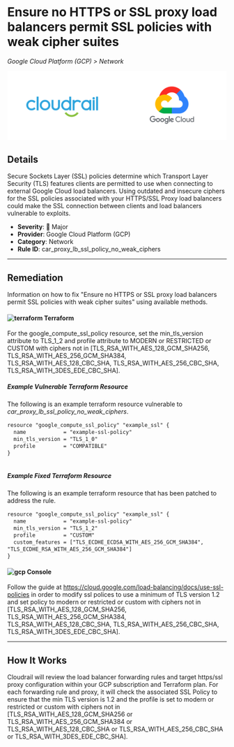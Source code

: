 # Ensure no HTTPS or SSL proxy load balancers permit SSL policies with weak cipher suites

*Google Cloud Platform (GCP) > Network*

![Cloudrail and Google Cloud Platform (GCP) logos](../images/cloudrail_gcp.png)

## Details
Secure Sockets Layer (SSL) policies determine which Transport Layer Security (TLS) features clients are permitted to use when connecting to external Google Cloud load balancers. Using outdated and insecure ciphers for the SSL policies associated with your HTTPS/SSL Proxy load balancers could make the SSL connection between clients and load balancers vulnerable to exploits.

- **Severity**: 🔴 Major
- **Provider**: Google Cloud Platform (GCP)
- **Category**: Network
- **Rule ID**: car_proxy_lb_ssl_policy_no_weak_ciphers

---

## Remediation
Information on how to fix "Ensure no HTTPS or SSL proxy load balancers permit SSL policies with weak cipher suites" using available methods.


####  <img src="../_media/emojis/terraform.png" alt="terraform" width="20"/>  Terraform
For the google_compute_ssl_policy resource, set the min_tls_version attribute to TLS_1_2 and profile attribute to MODERN or RESTRICTED or CUSTOM with ciphers not in [TLS_RSA_WITH_AES_128_GCM_SHA256, TLS_RSA_WITH_AES_256_GCM_SHA384, TLS_RSA_WITH_AES_128_CBC_SHA, TLS_RSA_WITH_AES_256_CBC_SHA, TLS_RSA_WITH_3DES_EDE_CBC_SHA].



##### Example Vulnerable Terraform Resource
The following is an example terraform resource vulnerable to *car_proxy_lb_ssl_policy_no_weak_ciphers*.
```hcl
resource "google_compute_ssl_policy" "example_ssl" {
  name            = "example-ssl-policy"
  min_tls_version = "TLS_1_0"
  profile         = "COMPATIBLE"
}


```



##### Example Fixed Terraform Resource
The following is an example terraform resource that has been patched to address the rule.
```hcl
resource "google_compute_ssl_policy" "example_ssl" {
  name            = "example-ssl-policy"
  min_tls_version = "TLS_1_2"
  profile         = "CUSTOM"
  custom_features = ["TLS_ECDHE_ECDSA_WITH_AES_256_GCM_SHA384", "TLS_ECDHE_RSA_WITH_AES_256_GCM_SHA384"]
}

```







####  <img src="../_media/emojis/gcp.png" alt="gcp" width="20"/> Console
Follow the guide at <https://cloud.google.com/load-balancing/docs/use-ssl-policies> in order to modify ssl polices to use a minimum of TLS version 1.2 and set policy to modern or restricted or custom with ciphers not in [TLS_RSA_WITH_AES_128_GCM_SHA256, TLS_RSA_WITH_AES_256_GCM_SHA384, TLS_RSA_WITH_AES_128_CBC_SHA, TLS_RSA_WITH_AES_256_CBC_SHA, TLS_RSA_WITH_3DES_EDE_CBC_SHA].




---

## How It Works
Cloudrail will review the load balancer forwarding rules and target https/ssl proxy configuration within your GCP subscription and Terraform plan. For each forwarding rule and proxy, it will check the associated SSL Policy to ensure that the min TLS version is 1.2 and the profile is set to modern or restricted or custom with ciphers not in [TLS_RSA_WITH_AES_128_GCM_SHA256 or TLS_RSA_WITH_AES_256_GCM_SHA384 or TLS_RSA_WITH_AES_128_CBC_SHA or TLS_RSA_WITH_AES_256_CBC_SHA or TLS_RSA_WITH_3DES_EDE_CBC_SHA].